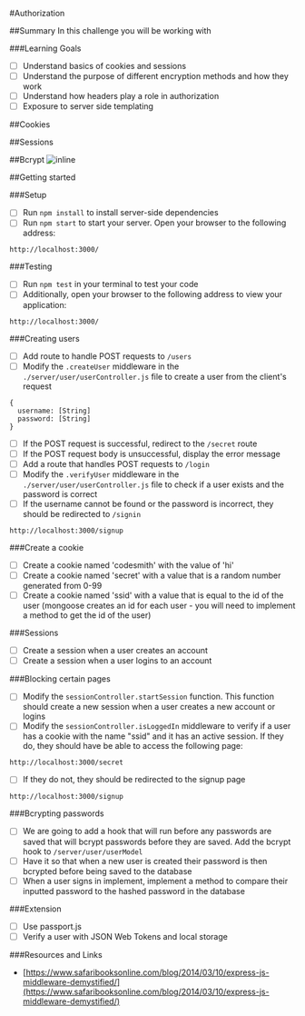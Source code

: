 #Authorization

##Summary
In this challenge you will be working with

###Learning Goals
- [ ] Understand basics of cookies and sessions
- [ ] Understand the purpose of different encryption methods and how they work
- [ ] Understand how headers play a role in authorization
- [ ] Exposure to server side templating

##Cookies

##Sessions

##Bcrypt
![inline](http://3.bp.blogspot.com/-MZXxu6K5kmw/UpYnwO89WEI/AAAAAAAAAAU/gjQza5sXz48/s1600/password_hashing.png)

##Getting started

###Setup
- [ ] Run ```npm install``` to install server-side dependencies
- [ ] Run ```npm start``` to start your server. Open your browser to the following address:
````
http://localhost:3000/
````

###Testing
- [ ] Run ```npm test``` in your terminal to test your code
- [ ] Additionally, open your browser to the following address to view your application:
````
http://localhost:3000/
````

###Creating users
- [ ] Add route to handle POST requests to ```/users```
- [ ] Modify the ```.createUser``` middleware in the ```./server/user/userController.js``` file to create a user from the client's request
````
{
  username: [String]
  password: [String]
}
````
- [ ] If the POST request is successful, redirect to the ```/secret``` route
- [ ] If the POST request body is unsuccessful, display the error message
- [ ] Add a route that handles POST requests to ```/login```
- [ ] Modify the ```.verifyUser``` middleware in the ```./server/user/userController.js``` file to check if a user exists and the password is correct
- [ ] If the username cannot be found or the password is incorrect, they should be redirected to ```/signin```
````
http://localhost:3000/signup
````

###Create a cookie
- [ ] Create a cookie named 'codesmith' with the value of 'hi'
- [ ] Create a cookie named 'secret' with a value that is a random number generated from 0-99
- [ ] Create a cookie named 'ssid' with a value that is equal to the id of the user (mongoose creates an id for each user - you will need to implement a method to get the id of the user)

###Sessions
- [ ] Create a session when a user creates an account
- [ ] Create a session when a user logins to an account

###Blocking certain pages
- [ ] Modify the ```sessionController.startSession``` function. This function should create a new session when a user creates a new account or logins
- [ ] Modify the ```sessionController.isLoggedIn``` middleware to verify if a user has a cookie with the name "ssid" and it has an active session. If they do, they should have be able to access the following page:
````
http://localhost:3000/secret
````
- [ ] If they do not, they should be redirected to the signup page
````
http://localhost:3000/signup
````

###Bcrypting passwords
- [ ] We are going to add a hook that will run before any passwords are saved that will bcrypt passwords before they are saved. Add the bcrypt hook to ```/server/user/userModel```
- [ ] Have it so that when a new user is created their password is then bcrypted before being saved to the database
- [ ] When a user signs in implement, implement a method to compare their inputted password to the hashed password in the database

###Extension
- [ ] Use passport.js
- [ ] Verify a user with JSON Web Tokens and local storage

###Resources and Links
- [https://www.safaribooksonline.com/blog/2014/03/10/express-js-middleware-demystified/](https://www.safaribooksonline.com/blog/2014/03/10/express-js-middleware-demystified/)

